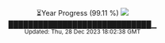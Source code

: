 <p align="center">
⏳Year Progress (99.11 %) <img src="https://file5s.ratemyserver.net/mobs/1062.gif"><br>
█████████████████████████████▁ <br>
<sub>Updated: Thu, 28 Dec 2023 18:02:38 GMT</sub>
</p>

